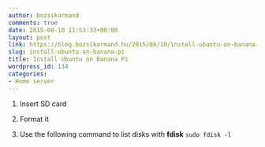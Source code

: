 ```yaml
---
author: bozsikarmand
comments: true
date: 2015-08-10 11:53:33+00:00
layout: post
link: https://blog.bozsikarmand.hu/2015/08/10/install-ubuntu-on-banana-pi/
slug: install-ubuntu-on-banana-pi
title: Install Ubuntu on Banana Pi
wordpress_id: 134
categories:
- Home server
---
```



	
  1. Insert SD card

	
  2. Format it

	
  3. Use the following command to list disks with __fdisk__ ```sudo fdisk -l```


